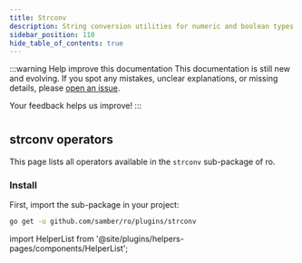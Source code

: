 ```yaml
---
title: Strconv
description: String conversion utilities for numeric and boolean types.
sidebar_position: 110
hide_table_of_contents: true
---
```


:::warning Help improve this documentation
This documentation is still new and evolving. If you spot any mistakes, unclear explanations, or missing details, please [open an issue](https://github.com/samber/ro/issues).

Your feedback helps us improve!
:::

#
## strconv operators

This page lists all operators available in the `strconv` sub-package of ro.

### Install

First, import the sub-package in your project:

```bash
go get -u github.com/samber/ro/plugins/strconv
```

import HelperList from '@site/plugins/helpers-pages/components/HelperList';

<HelperList 
  type="plugin"
  category="strconv"
/>
